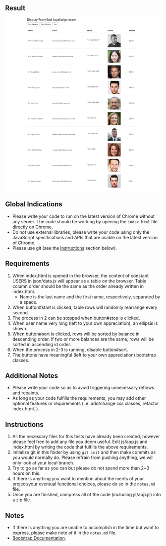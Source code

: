 ## Result
![alt text](result/result.png)

## Global Indications

- Please write your code to run on the latest version of Chrome without any server. The code should be working by opening the `index.html` file directly on Chrome.
- Do not use external libraries; please write your code using only the JavaScript specifications and APIs that are usable on the latest version of Chrome.
- Please use git (see the [Instructions](#instructions) section below).

## Requirements

1. When index.html is opened in the browser, the content of constant USERS in json/data.js will appear as a table on the browser. Table column order should be the same as the order already written in index.html.
    - Name is the last name and the first name, respectively, separated by a space.
2. When button#start is clicked, table rows will randomly rearrange every second.
3. The process in 2 can be stopped when button#stop is clicked.
4. When user name very long (left to your own appreciation), an ellipsis is shown.
5. When button#sort is clicked, rows will be sorted by balance in descending order. If two or more balances are the same, rows will be sorted in ascending id order.
6. When the process in 2-3 is running, disable button#sort.
7. The buttons have meaningful (left to your own appreciation) bootstrap classes.

## Additional Notes

- Please write your code so as to avoid triggering unnecessary reflows and repaints.
- As long as your code fulfills the requirements, you may add other optional features or requirements (i.e. add/change css classes, refactor index.html..).

## Instructions

1. All the necessary files for this tests have already been created, however please feel free to add any file you deem useful. Edit js/app.js and index.html by writing the code that fulfills the above requirements.
2. Initialize git in this folder by using `git init` and then make commits as you would normally do. Please refrain from pushing anything, we will only look at your local branch.
3. Try to go as far as you can but please do not spend more than 2~3 hours on this.
4. If there is anything you want to mention about the merits of your project/your eventual functional choices, please do so in the `notes.md` file.
5. Once you are finished, compress all of the code (including js/app.js) into a zip file.

## Notes

- If there is anything you are unable to accomplish in the time but want to express, please make note of it in the `notes.md` file.
- [Bootstrap Documentation](https://getbootstrap.com/docs/4.4/getting-started/introduction/).
